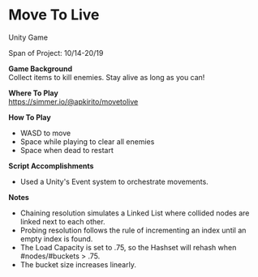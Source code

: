 # Move To Live
Unity Game

Span of Project: 10/14-20/19

**Game Background**  
Collect items to kill enemies. Stay alive as long as you can!

**Where To Play**  
https://simmer.io/@apkirito/movetolive

**How To Play**
- WASD to move
- Space while playing to clear all enemies
- Space when dead to restart

**Script Accomplishments**
- Used a Unity's Event system to orchestrate movements.

**Notes**
- Chaining resolution simulates a Linked List where collided nodes are linked next to each other.
- Probing resolution follows the rule of incrementing an index until an empty index is found.
- The Load Capacity is set to .75, so the Hashset will rehash when #nodes/#buckets > .75.
- The bucket size increases linearly.
